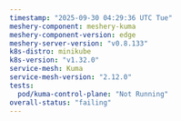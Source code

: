 ```yaml
---
timestamp: "2025-09-30 04:29:36 UTC Tue"
meshery-component: meshery-kuma
meshery-component-version: edge
meshery-server-version: "v0.8.133"
k8s-distro: minikube
k8s-version: "v1.32.0"
service-mesh: Kuma
service-mesh-version: "2.12.0"
tests:
  pod/kuma-control-plane: "Not Running"
overall-status: "failing"
---
```

